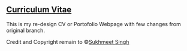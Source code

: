 <h2><b><a href="https://ryandxter.github.io/cv">Curriculum Vitae</a></b></h2>

This is my re-design CV or Portofolio Webpage with few changes from original branch.

Credit and Copyright remain to ©<a href="https://github.com/sukhmeet032795/sukhmeet032795.github.io">Sukhmeet Singh</a>